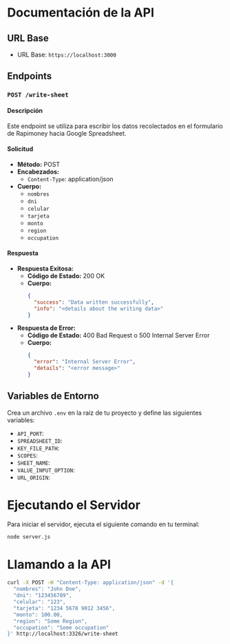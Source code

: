 # Documentación de la API

## URL Base
- URL Base: `https://localhost:3000`

## Endpoints

### `POST /write-sheet`

#### Descripción
Este endpoint se utiliza para escribir los datos recolectados en el formulario de Rapimoney hacia Google Spreadsheet.

#### Solicitud
- **Método:** POST
- **Encabezados:**
  - `Content-Type`: application/json
- **Cuerpo:**
  - `nombres`
  - `dni`
  - `celular`
  - `tarjeta`
  - `monto`
  - `region`
  - `occupation`

#### Respuesta
- **Respuesta Exitosa:**
  - **Código de Estado:** 200 OK
  - **Cuerpo:**
    ```json
    {
      "success": "Data written successfully",
      "info": "<details about the writing data>"
    }
    ```
- **Respuesta de Error:**
  - **Código de Estado:** 400 Bad Request o 500 Internal Server Error
  - **Cuerpo:**
    ```json
    {
      "error": "Internal Server Error",
      "details": "<error message>"
    }
    ```

## Variables de Entorno

Crea un archivo `.env` en la raíz de tu proyecto y define las siguientes variables:

- `API_PORT`:
- `SPREADSHEET_ID`:
- `KEY_FILE_PATH`:
- `SCOPES`:
- `SHEET_NAME`:
- `VALUE_INPUT_OPTION`:
- `URL_ORIGIN`:

# Ejecutando el Servidor
Para iniciar el servidor, ejecuta el siguiente comando en tu terminal:

```bash
node server.js
```

# Llamando a la API
```bash
curl -X POST -H "Content-Type: application/json" -d '{
  "nombres": "John Doe",
  "dni": "123456789",
  "celular": "123", 
  "tarjeta": "1234 5678 9012 3456",
  "monto": 100.00,
  "region": "Some Region",
  "occupation": "Some occupation"
}' http://localhost:3326/write-sheet


```


